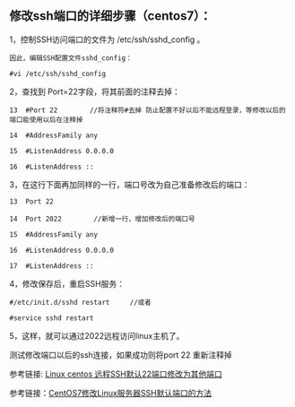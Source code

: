 ## 修改ssh端口的详细步骤（centos7）：

1，控制SSH访问端口的文件为 /etc/ssh/sshd_config 。

    因此，编辑SSH配置文件sshd_config：

    #vi /etc/ssh/sshd_config



2，查找到 Port=22字段，将其前面的注释去掉：


    13  #Port 22        //将注释符#去掉 防止配置不好以后不能远程登录，等修改以后的端口能使用以后在注释掉

    14  #AddressFamily any

    15  #ListenAddress 0.0.0.0

    16  #ListenAddress ::



3，在这行下面再加同样的一行，端口号改为自己准备修改后的端口：


   	13  Port 22

    14  Port 2022        //新增一行，增加修改后的端口号

    15  #AddressFamily any

    16  #ListenAddress 0.0.0.0

    17  #ListenAddress ::

    
4，修改保存后，重启SSH服务：

    #/etc/init.d/sshd restart     //或者

    #service sshd restart 

5，这样，就可以通过2022远程访问linux主机了。

测试修改端口以后的ssh连接，如果成功则将port 22 重新注释掉


参考链接: [Linux centos 远程SSH默认22端口修改为其他端口](https://blog.51cto.com/chidongting/1761061)


参考链接：[CentOS7修改Linux服务器SSH默认端口的方法](https://www.daniao.org/2127.html)

